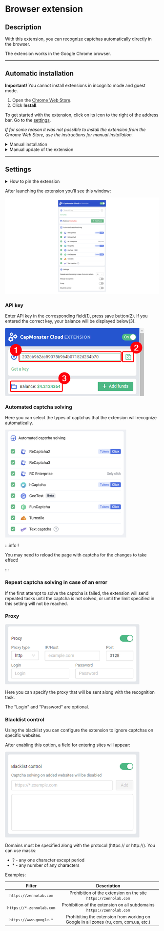 ﻿---
sidebar_position: 0
---

# Browser extension
## **Description**
With this extension, you can recognize captchas automatically directly in the browser.

The extension works in the Google Chrome browser.

-----
## **Automatic installation**
**Important!** You cannot install extensions in incognito mode and guest mode.

1. Open the [Chrome Web Store](https://chrome.google.com/webstore/detail/capmonster-cloud-%E2%80%94-automa/pabjfbciaedomjjfelfafejkppknjleh?hl=en).
2. Click **Install**.

To get started with the extension, click on its icon to the right of the address bar. Go to the [settings](extension-main.md#settings).

*If for some reason it was not possible to install the extension from the Chrome Web Store, use the instructions for manual installation.*

<details>
    <summary>Manual installation</summary>

  ![(синяя звезда)](Aspose.Words.d14847ca-5ce8-4c9f-8081-1ec99b44a6b3.002.png) Download the archive with the extension:
![](Aspose.Words.d14847ca-5ce8-4c9f-8081-1ec99b44a6b3.003.png)

1. Unpack it to any folder. 
   
   **WARNING**: the folder shouldn’t be deleted, otherwise the extension stop working.
1. In the Google Chrome browser open the “Extension” page. There are several ways to do this: 
   1. Type chrome://extensions in the address bar of a browser and press Enter.
   2. From the menu: click the three vertical dots in the upper right corner (near the profile picture), then "More Tools", then "Extensions".

  ![](359d5afb-d644-45c2-a882-e7fc3da759eb.png)

   3. Or go to the Google Chrome settings and select "Extensions" (at the very bottom) in the right menu.

  ![](61a9b824-b0d2-4808-8bb8-feac4b25d0b7.png)

1. Enable “Developer Mode”.
1. Then click on “Load unpacked”.

  ![](load-unpacked.png)

1. Find and choose the folder where you unpacked the extension.
1. After that the extension should appear in the list of the installed extensions.

![](919a2eab-1651-4b48-8980-b69346d700fd.png)

  </details>

<details>
    <summary>Manual update of the extension</summary>

If you are installing the extension over the previous version, then when you update the original extension files, you also need to click the update button on the "Extensions" page (how to open this page is described above in the "Manual installation" section).

![](manual-update.png)
</details>

-----
## **Settings**
<details>
    <summary>How to pin the extension</summary>

By default the installed extension is hidden. To pin it you have to click on the “Pin” button:

![](pin1.png)
</details>

After launching the extension you’ll see this window:

![](pin2.png)
### <a name="id-browserextension-apikey"></a>**API key**
Enter API key in the corresponding field(1), press save button(2). If you entered the correct key, your balance will be displayed below(3).

![](api-key.png)
### <a name="id-browserextension-automaticcaptchasolving"></a>**Automated captcha solving**
Here you can select the types of captchas that the extension will recognize automatically.

![](automated-captcha-solving.png)

:::info !

You may need to reload the page with captcha for the changes to take effect!

:::
### <a name="id-browserextension-repeatcaptchasolvingincaseofanerror"></a>**Repeat captcha solving in case of an error**
If the first attempt to solve the captcha is failed, the extension will send repeated tasks until the captcha is not solved, or until the limit specified in this setting will not be reached.
### <a name="id-browserextension-proxy"></a>**Proxy**
![](proxy.png) 

Here you can specify the proxy that will be sent along with the recognition task.

The "Login" and "Password" are optional.
### <a name="id-browserextension-blacklistcontrol"></a>**Blacklist control**
Using the blacklist you can configure the extension to ignore captchas on specific websites.

After enabling this option, a field for entering sites will appear:

![](blacklist-control.png)

Domains must be specified along with the protocol (https:// or http://).
You can use masks:

- ? - any one character except period
- \* - any number of any characters

Examples:

|**Filter**|**Description**|
| :-: | :-: |
|`https://zennolab.com`|Prohibition of the extension on the site `https://zennolab.com`|
|`https://*.zennolab.com`|Prohibition of the extension on all subdomains `https://zennolab.com`|
|`https://www.google.*`|Prohibiting the extension from working on Google in all zones (ru, com, com.ua, etc.)|

[ref1]: Aspose.Words.d14847ca-5ce8-4c9f-8081-1ec99b44a6b3.001.png
